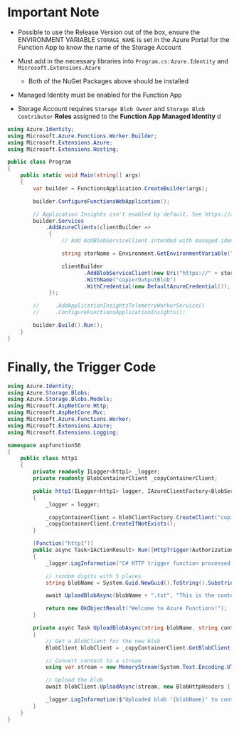 # Important Note
- Possible to use the Release Version out of the box, ensure the ENVIRONMENT VARIABLE `STORAGE_NAME` is set in the Azure Portal for the Function App to know the name of the Storage Account

- Must add in the necessary libraries into `Program.cs`: `Azure.Identity` and `Microsoft.Extensions.Azure`
  - Both of the NuGet Packages above should be installed
- Managed Identity must be enabled for the Function App
- Storage Account requires `Storage Blob Owner` and `Storage Blob Contributor` **Roles** assigned to the **Function App Managed Identity**
d

``` csharp
using Azure.Identity;
using Microsoft.Azure.Functions.Worker.Builder;
using Microsoft.Extensions.Azure;
using Microsoft.Extensions.Hosting;

public class Program
{
    public static void Main(string[] args)
    {
        var builder = FunctionsApplication.CreateBuilder(args);

        builder.ConfigureFunctionsWebApplication();

        // Application Insights isn't enabled by default. See https://aka.ms/AAt8mw4.
        builder.Services
            .AddAzureClients(clientBuilder =>
             {
                 // Add AddBlobServiceClient intended with managed identity and providing simply the storage URI

                 string storName = Environment.GetEnvironmentVariable("STORAGE_NAME") ?? "NO_STORAGE_NAME_FOUND";

                 clientBuilder
                        .AddBlobServiceClient(new Uri("https://" + storName + ".blob.core.windows.net/"))
                        .WithName("copierOutputBlob")
                        .WithCredential(new DefaultAzureCredential());
             });

        //     .AddApplicationInsightsTelemetryWorkerService()
        //     .ConfigureFunctionsApplicationInsights();

        builder.Build().Run();
    }
}
```

# Finally, the Trigger Code

```csharp
using Azure.Identity;
using Azure.Storage.Blobs;
using Azure.Storage.Blobs.Models;
using Microsoft.AspNetCore.Http;
using Microsoft.AspNetCore.Mvc;
using Microsoft.Azure.Functions.Worker;
using Microsoft.Extensions.Azure;
using Microsoft.Extensions.Logging;

namespace aspfunction56
{
    public class http1
    {
        private readonly ILogger<http1> _logger;
        private readonly BlobContainerClient _copyContainerClient;

        public http1(ILogger<http1> logger, IAzureClientFactory<BlobServiceClient> blobClientFactory)
        {
            _logger = logger;

            _copyContainerClient = blobClientFactory.CreateClient("copierOutputBlob").GetBlobContainerClient("container2");
            _copyContainerClient.CreateIfNotExists();
        }

        [Function("http1")]
        public async Task<IActionResult> Run([HttpTrigger(AuthorizationLevel.Anonymous, "get", "post")] HttpRequest req)
        {
            _logger.LogInformation("C# HTTP trigger function processed a request.");

            // random digits with 5 places
            string blobName = System.Guid.NewGuid().ToString().Substring(0, 5);

            await UploadBlobAsync(blobName + ".txt", "This is the content of the new blob.");

            return new OkObjectResult("Welcome to Azure Functions!");
        }

        private async Task UploadBlobAsync(string blobName, string content)
        {
            // Get a BlobClient for the new blob
            BlobClient blobClient = _copyContainerClient.GetBlobClient(blobName);

            // Convert content to a stream
            using var stream = new MemoryStream(System.Text.Encoding.UTF8.GetBytes(content));

            // Upload the blob
            await blobClient.UploadAsync(stream, new BlobHttpHeaders { ContentType = "text/plain" });

            _logger.LogInformation($"Uploaded blob '{blobName}' to container '{_copyContainerClient.Name}'.");
        }
    }
}
```
